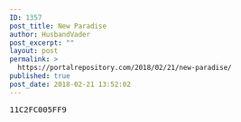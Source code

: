 ```yaml
---
ID: 1357
post_title: New Paradise
author: HusbandVader
post_excerpt: ""
layout: post
permalink: >
  https://portalrepository.com/2018/02/21/new-paradise/
published: true
post_date: 2018-02-21 13:52:02
---
```

<pre>11C2FC005FF9</pre>